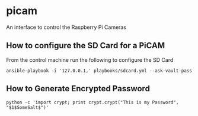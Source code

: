 # picam
An interface to control the Raspberry Pi Cameras

## How to configure the SD Card for a PiCAM

From the control machine run the following to configure the SD Card

```
ansible-playbook -i '127.0.0.1,' playbooks/sdcard.yml --ask-vault-pass
```

## How to Generate Encrypted Password

```
python -c 'import crypt; print crypt.crypt("This is my Password", "$1$SomeSalt$")'
```


